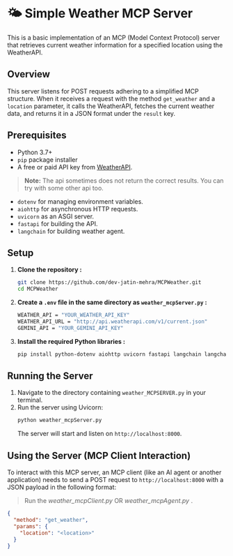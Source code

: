 # 🌤️ Simple Weather MCP Server

This is a basic implementation of an MCP (Model Context Protocol) server that retrieves current weather information for a specified location using the WeatherAPI.

## Overview

This server listens for POST requests adhering to a simplified MCP structure. When it receives a request with the method `get_weather` and a `location` parameter, it calls the WeatherAPI, fetches the current weather data, and returns it in a JSON format under the `result` key.

## Prerequisites

- Python 3.7+
- `pip` package installer
- A free or paid API key from [WeatherAPI](https://www.weatherapi.com/).
> **Note:** The api sometimes does not return the correct results. You can try with some other api too.
- `dotenv` for managing environment variables.
- `aiohttp` for asynchronous HTTP requests.
- `uvicorn` as an ASGI server.
- `fastapi` for building the API.
- `langchain` for building weather agent.

## Setup

1.  **Clone the repository :**

    ```bash
    git clone https://github.com/dev-jatin-mehra/MCPWeather.git
    cd MCPWeather
    ```

2.  **Create a `.env` file in the same directory as `weather_mcpServer.py` :**

    ```bash
    WEATHER_API = "YOUR_WEATHER_API_KEY"
    WEATHER_API_URL = "http://api.weatherapi.com/v1/current.json"
    GEMINI_API = "YOUR_GEMINI_API_KEY"
    ```

3.  **Install the required Python libraries :**
    ```bash
    pip install python-dotenv aiohttp uvicorn fastapi langchain langchain-google-genai
    ```

## Running the Server

1.  Navigate to the directory containing `weather_MCPSERVER.py` in your terminal.
2.  Run the server using Uvicorn:
    ```bash
    python weather_mcpServer.py
    ```
    The server will start and listen on `http://localhost:8000`.

## Using the Server (MCP Client Interaction)

To interact with this MCP server, an MCP client (like an AI agent or another application) needs to send a POST request to `http://localhost:8000` with a JSON payload in the following format:

> Run the *weather_mcpClient.py* OR *weather_mcpAgent.py* .

```json
{
  "method": "get_weather",
  "params": {
    "location": "<location>"
  }
}
```